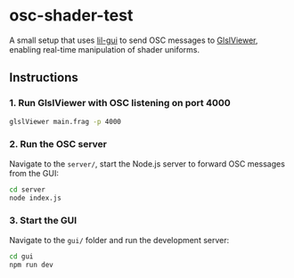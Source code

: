 # osc-shader-test

A small setup that uses [lil-gui](https://lil-gui.georgealways.com/) to send OSC messages to [GlslViewer](https://github.com/patriciogonzalezvivo/glslViewer), enabling real-time manipulation of shader uniforms.

## Instructions

### 1. Run GlslViewer with OSC listening on port 4000

```bash
glslViewer main.frag -p 4000
```

### 2. Run the OSC server

Navigate to the `server/`, start the Node.js server to forward OSC messages from the GUI:

```bash
cd server
node index.js
```

### 3. Start the GUI

Navigate to the `gui/` folder and run the development server:

```bash
cd gui
npm run dev
```

